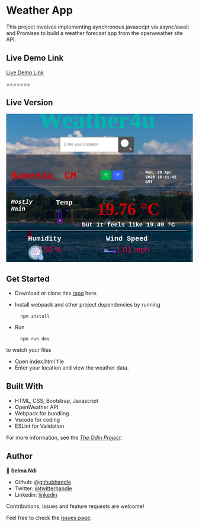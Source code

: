 # Weather App
This project involves implementing aynchronous javascript via async/await and Promises to build a weather forecast app from the openweather site API.

## Live Demo Link

[Live Demo Link](https://raw.githack.com/Datagirlcmr/Weather-App/feature/dist/index.html)

=======

## Live Version

<img src='src/images/weatherapp.png' alt='weather app'>

## Get Started

- Download or clone this [repo](https://github.com/Datagirlcmr/Weather-App) here.
- Install webpack and other project dependencies by running

        npm install

- Run 

        npm run dev

to watch your files
- Open index.html file 
- Enter your location and view the weather data.

## Built With

- HTML, CSS, Bootstrap, Javascript
- OpenWeather API
- Webpack for bundling
- Vscode for coding
- ESLint for Validation


For more information, see the
[*The Odin Project*](https://www.theodinproject.com/courses/javascript/lessons/weather-app).

## Author

👤 **Selma Ndi**

- Github: [@githubhandle](https://github.com/Datagirlcmr)
- Twitter: [@twitterhandle](https://twitter.com/SelmaNdi)
- Linkedin: [linkedin](https://www.linkedin.com/in/selma-ndi-datagirl-imba-8976ab32/)


Contributions, issues and feature requests are welcome! 


Feel free to check the [issues page](https://github.com/Datagirlcmr/Weather-App/issues).
